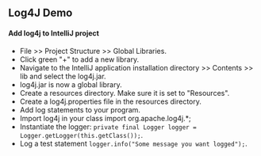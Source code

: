 ## Log4J Demo

#### Add log4j to IntelliJ project

- File >> Project Structure >> Global Libraries.
- Click green "+" to add a new library.
- Navigate to the IntelliJ application installation directory >> Contents >> lib and select the log4j.jar.
- log4j.jar is now a global library.
- Create a resources directory. Make sure it is set to "Resources".
- Create a log4j.properties file in the resources directory.
- Add log statements to your program.
- Import log4j in your class import org.apache.log4j.*;
- Instantiate the logger: `private final Logger logger = Logger.getLogger(this.getClass());`.
- Log a test statement `logger.info("Some message you want logged");`.
